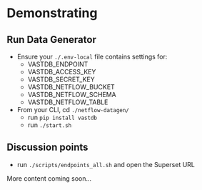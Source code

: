 # Demonstrating

## Run Data Generator

- Ensure your `./.env-local` file contains settings for:
  - VASTDB_ENDPOINT
  - VASTDB_ACCESS_KEY
  - VASTDB_SECRET_KEY
  - VASTDB_NETFLOW_BUCKET
  - VASTDB_NETFLOW_SCHEMA
  - VASTDB_NETFLOW_TABLE
- From your CLI, cd `./netflow-datagen/`
    - run `pip install vastdb`
    - run `./start.sh`

## Discussion points

- run `./scripts/endpoints_all.sh` and open the Superset URL

More content coming soon...
